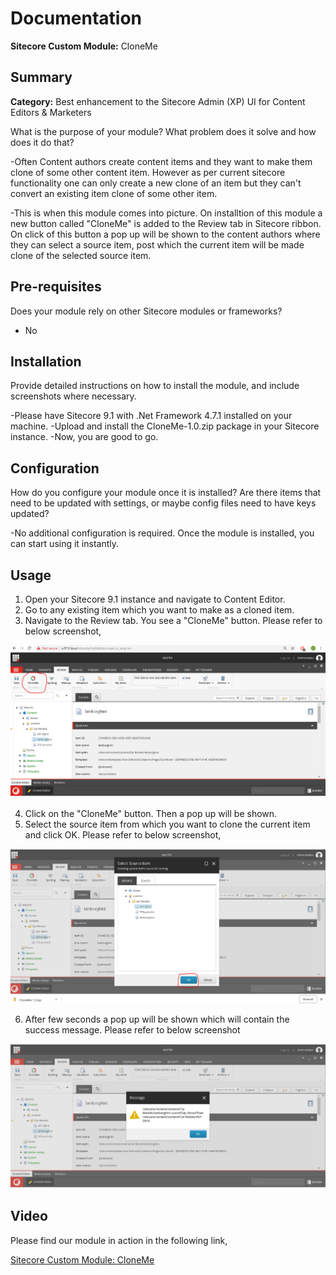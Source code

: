 # Documentation

**Sitecore Custom Module:** CloneMe

## Summary

**Category:** Best enhancement to the Sitecore Admin (XP) UI for Content Editors & Marketers

What is the purpose of your module? What problem does it solve and how does it do that?

-Often Content authors create content items and they want to make them clone of some other content item. However as per current sitecore 
functionality one can only create a new clone of an item but they can't convert an existing item clone of some other item.

-This is when this module comes into picture. On installtion of this module a new button called "CloneMe" is added to the Review tab in 
Sitecore ribbon. On click of this button a pop up will be shown to the content authors where they can select a source item, 
post which the current item will be made clone of the selected source item.

## Pre-requisites

Does your module rely on other Sitecore modules or frameworks?

- No

## Installation

Provide detailed instructions on how to install the module, and include screenshots where necessary.

-Please have Sitecore 9.1 with .Net Framework 4.7.1 installed on your machine.
-Upload and install the CloneMe-1.0.zip package in your Sitecore instance.
-Now, you are good to go.

## Configuration

How do you configure your module once it is installed? Are there items that need to be updated with settings, or maybe config files need to have keys updated?

-No additional configuration is required. Once the module is installed, you can start using it instantly.

## Usage

1. Open your Sitecore 9.1 instance and navigate to Content Editor.
2. Go to any existing item which you want to make as a cloned item.
3. Navigate to the Review tab. You see a "CloneMe" button. Please refer to below screenshot,

![CloneMe Button](images/cloneme-button.png?raw=true "CloneMe Button")


4. Click on the "CloneMe" button. Then a pop up will be shown.
5. Select the source item from which you want to clone the current item and click OK. Please refer to below screenshot,

![Select Source Item](images/select-source-item.png?raw=true "Select Source Item")


6. After few seconds a pop up will be shown which will contain the success message. Please refer to below screenshot

![Clone Success Message](images/clone-success-message.png?raw=true "Clone Success Message")


## Video

Please find our module in action in the following link,

[Sitecore Custom Module: CloneMe](https://youtu.be/CaRh27YlkE0)